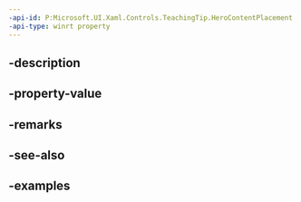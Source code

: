 ```yaml
---
-api-id: P:Microsoft.UI.Xaml.Controls.TeachingTip.HeroContentPlacement
-api-type: winrt property
---
```


## -description

## -property-value

## -remarks

## -see-also

## -examples

